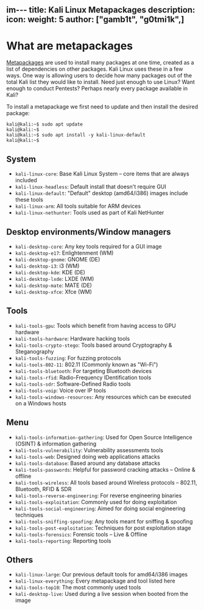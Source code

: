 im---
title: Kali Linux Metapackages
description:
icon:
weight: 5
author: ["gamb1t", "g0tmi1k",]
---

# What are metapackages

[Metapackages](/docs/general-use/metapackages/) are used to install many packages at one time, created as a list of dependencies on other packages. Kali Linux uses these in a few ways. One way is allowing users to decide how many packages out of the total Kali list they would like to install. Need just enough to use Linux? Want enough to conduct Pentests? Perhaps nearly every package available in Kali?

To install a metapackage we first need to update and then install the desired package:

```console
kali@kali:~$ sudo apt update
kali@kali:~$
kali@kali:~$ sudo apt install -y kali-linux-default
kali@kali:~$
```

## System

- `kali-linux-core`: Base Kali Linux System – core items that are always included
- `kali-linux-headless`: Default install that doesn't require GUI
- `kali-linux-default`: "Default" desktop (amd64/i386) images include these tools
- `kali-linux-arm`: All tools suitable for ARM devices
- `kali-linux-nethunter`: Tools used as part of Kali NetHunter

## Desktop environments/Window managers

- `kali-desktop-core`: Any key tools required for a GUI image
- `kali-desktop-e17`: Enlightenment (WM)
- `kali-desktop-gnome`: GNOME (DE)
- `kali-desktop-i3`: i3 (WM)
- `kali-desktop-kde`: KDE (DE)
- `kali-desktop-lxde`: LXDE (WM)
- `kali-desktop-mate`: MATE (DE)
- `kali-desktop-xfce`: Xfce (WM)

## Tools

- `kali-tools-gpu`: Tools which benefit from having access to GPU hardware
- `kali-tools-hardware`: Hardware hacking tools
- `kali-tools-crypto-stego`: Tools based around Cryptography & Steganography
- `kali-tools-fuzzing`: For fuzzing protocols
- `kali-tools-802-11`: 802.11 (Commonly known as "Wi-Fi")
- `kali-tools-bluetooth`: For targeting Bluetooth devices
- `kali-tools-rfid`: Radio-Frequency IDentification tools
- `kali-tools-sdr`: Software-Defined Radio tools
- `kali-tools-voip`: Voice over IP tools
- `kali-tools-windows-resources`: Any resources which can be executed on a Windows hosts

## Menu

- `kali-tools-information-gathering`: Used for Open Source Intelligence (OSINT) & information gathering
- `kali-tools-vulnerability`: Vulnerability assessments tools
- `kali-tools-web`: Designed doing web applications attacks
- `kali-tools-database`: Based around any database attacks
- `kali-tools-passwords`: Helpful for password cracking attacks – Online & offline
- `kali-tools-wireless`: All tools based around Wireless protocols – 802.11, Bluetooth, RFID & SDR
- `kali-tools-reverse-engineering`: For reverse engineering binaries
- `kali-tools-exploitation`: Commonly used for doing exploitation
- `kali-tools-social-engineering`: Aimed for doing social engineering techniques
- `kali-tools-sniffing-spoofing`: Any tools meant for sniffing & spoofing
- `kali-tools-post-exploitation`: Techniques for post exploitation stage
- `kali-tools-forensics`: Forensic tools – Live & Offline
- `kali-tools-reporting`: Reporting tools

## Others

- `kali-linux-large`: Our previous default tools for amd64/i386 images
- `kali-linux-everything`: Every metapackage and tool listed here
- `kali-tools-top10`: The most commonly used tools
- `kali-desktop-live`: Used during a live session when booted from the image
